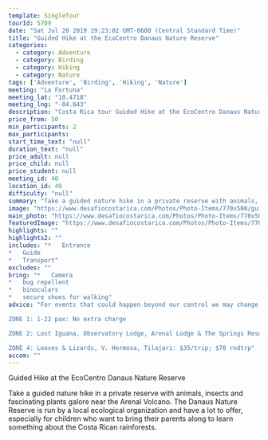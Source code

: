 ```yaml
---
template: SingleTour
tourId: 5709
date: "Sat Jul 20 2019 19:23:02 GMT-0600 (Central Standard Time)"
title: "Guided Hike at the EcoCentro Danaus Nature Reserve"
categories: 
  - category: Adventure
  - category: Birding
  - category: Hiking
  - category: Nature
tags: ['Adventure', 'Birding', 'Hiking', 'Nature']
meeting: "La Fortuna"
meeting_lat: "10.4718"
meeting_lng: "-84.643"
description: "Costa Rica tour Guided Hike at the EcoCentro Danaus Nature Reserve, id 5709"
price_from: 50
min_participants: 2
max_participants: 
start_time_text: "null"
duration_text: "null"
price_adult: null
price_child: null
price_student: null
meeting_id: 40
location_id: 40
difficulty: "null"
summary: "Take a guided nature hike in a private reserve with animals, insects and fascinating plants galore near the Arenal Volcano. The Danaus Nature Reserve is run by a local ecological organization and have a lot to offer, especially for children who want to bring their parents along to learn something about the Costa Rican rainforests."
image: "https://www.desafiocostarica.com/Photos/Photo-Items/770x500/guided-hike-danaus-nature-reserve-1436220485.jpg"
main_photo: "https://www.desafiocostarica.com/Photos/Photo-Items/770x500/guided-hike-danaus-nature-reserve-1436220485.jpg"
featuredImage: "https://www.desafiocostarica.com/Photos/Photo-Items/770x500/guided-hike-danaus-nature-reserve-1436220485.jpg"
highlights: ""
highlights2: ""
includes: "*   Entrance
*   Guide
*   Transport"
excludes: ""
bring: "*   Camera
*   bug repellent
*   binoculars
*   secure shoes for walking"
advice: "For events that could happen beyond our control we may change to a more-suitable tour with an equal or similar adventure-appeal or offer other tour options so you don't miss out on a fun day in Costa Rica. We reserve the right to cancel a trip due to unfavorable conditions & will only run a tour according to our policies. Full refund is given if (on rare occasion) no tour is run.NOTE: We have an extra transport charge for hotels outside of our normal pick-up

ZONE 1: 1-22 pax: No extra charge

ZONE 2: Lost Iguana, Observatory Lodge, Arenal Lodge & The Springs Resort: $20 per trip or $40 roundtrip. ZONE 3: Rancho Margot, Linda Vista, Arenal Vista: $25; $50 rndtrp

ZONE 4: Leaves & Lizards, V. Hermosa, Tilajari: $35/trip; $70 rndtrp"
accom: ""
---
```

Guided Hike at the EcoCentro Danaus Nature Reserve

Take a guided nature hike in a private reserve with animals, insects and fascinating plants galore near the Arenal Volcano. The Danaus Nature Reserve is run by a local ecological organization and have a lot to offer, especially for children who want to bring their parents along to learn something about the Costa Rican rainforests.